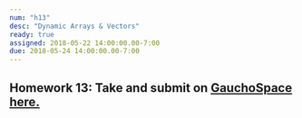 ```yaml
---
num: "h13"
desc: "Dynamic Arrays & Vectors"
ready: true
assigned: 2018-05-22 14:00:00.00-7:00
due: 2018-05-24 14:00:00.00-7:00
---
```

<h2>Homework 13: Take and submit on <a href="https://gauchospace.ucsb.edu/courses/course/view.php?id=24038" target="_blank">GauchoSpace here.</a></h2>
